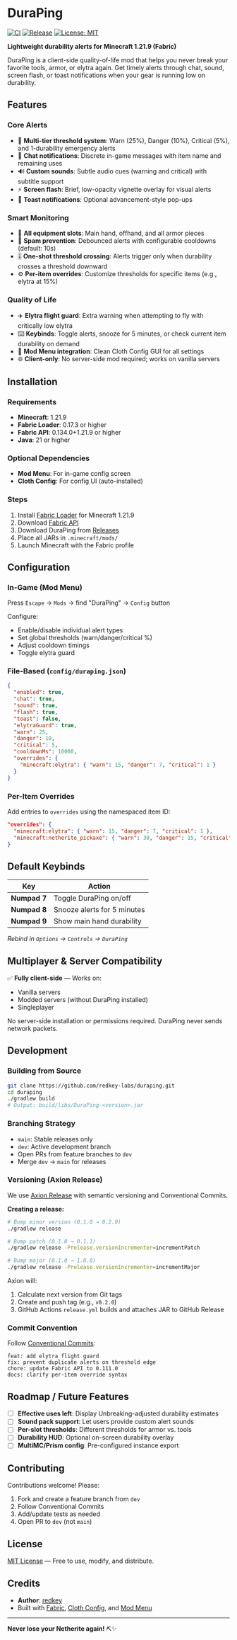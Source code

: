 # DuraPing

[![CI](https://github.com/redkey-labs/duraping/actions/workflows/ci.yml/badge.svg)](https://github.com/redkey-labs/duraping/actions/workflows/ci.yml)
[![Release](https://github.com/redkey-labs/duraping/actions/workflows/release.yml/badge.svg)](https://github.com/redkey-labs/duraping/actions/workflows/release.yml)
[![License: MIT](https://img.shields.io/badge/License-MIT-yellow.svg)](https://opensource.org/licenses/MIT)

**Lightweight durability alerts for Minecraft 1.21.9 (Fabric)**

DuraPing is a client-side quality-of-life mod that helps you never break your favorite tools, armor, or elytra again. Get timely alerts through chat, sound, screen flash, or toast notifications when your gear is running low on durability.

## Features

### Core Alerts
- 🔔 **Multi-tier threshold system**: Warn (25%), Danger (10%), Critical (5%), and 1-durability emergency alerts
- 💬 **Chat notifications**: Discrete in-game messages with item name and remaining uses
- 🔊 **Custom sounds**: Subtle audio cues (warning and critical) with subtitle support
- ⚡ **Screen flash**: Brief, low-opacity vignette overlay for visual alerts
- 🍞 **Toast notifications**: Optional advancement-style pop-ups

### Smart Monitoring
- 🎯 **All equipment slots**: Main hand, offhand, and all armor pieces
- 🚫 **Spam prevention**: Debounced alerts with configurable cooldowns (default: 10s)
- 🎚️ **One-shot threshold crossing**: Alerts trigger only when durability crosses a threshold downward
- ⚙️ **Per-item overrides**: Customize thresholds for specific items (e.g., elytra at 15%)

### Quality of Life
- ✈️ **Elytra flight guard**: Extra warning when attempting to fly with critically low elytra
- ⌨️ **Keybinds**: Toggle alerts, snooze for 5 minutes, or check current item durability on demand
- 🎨 **Mod Menu integration**: Clean Cloth Config GUI for all settings
- 🌐 **Client-only**: No server-side mod required; works on vanilla servers

## Installation

### Requirements
- **Minecraft**: 1.21.9
- **Fabric Loader**: 0.17.3 or higher
- **Fabric API**: 0.134.0+1.21.9 or higher
- **Java**: 21 or higher

### Optional Dependencies
- **Mod Menu**: For in-game config screen
- **Cloth Config**: For config UI (auto-installed)

### Steps
1. Install [Fabric Loader](https://fabricmc.net/use/) for Minecraft 1.21.9
2. Download [Fabric API](https://modrinth.com/mod/fabric-api)
3. Download DuraPing from [Releases](https://github.com/redkey-labs/duraping/releases)
4. Place all JARs in `.minecraft/mods/`
5. Launch Minecraft with the Fabric profile

## Configuration

### In-Game (Mod Menu)
Press `Escape` → `Mods` → find "DuraPing" → `Config` button

Configure:
- Enable/disable individual alert types
- Set global thresholds (warn/danger/critical %)
- Adjust cooldown timings
- Toggle elytra guard

### File-Based (`config/duraping.json`)
```json
{
  "enabled": true,
  "chat": true,
  "sound": true,
  "flash": true,
  "toast": false,
  "elytraGuard": true,
  "warn": 25,
  "danger": 10,
  "critical": 5,
  "cooldownMs": 10000,
  "overrides": {
    "minecraft:elytra": { "warn": 15, "danger": 7, "critical": 1 }
  }
}
```

### Per-Item Overrides
Add entries to `overrides` using the namespaced item ID:
```json
"overrides": {
  "minecraft:elytra": { "warn": 15, "danger": 7, "critical": 1 },
  "minecraft:netherite_pickaxe": { "warn": 30, "danger": 15, "critical": 10 }
}
```

## Default Keybinds

| Key | Action |
|-----|--------|
| **Numpad 7** | Toggle DuraPing on/off |
| **Numpad 8** | Snooze alerts for 5 minutes |
| **Numpad 9** | Show main hand durability |

*Rebind in `Options` → `Controls` → `DuraPing`*

## Multiplayer & Server Compatibility

✅ **Fully client-side** — Works on:
- Vanilla servers
- Modded servers (without DuraPing installed)
- Singleplayer

No server-side installation or permissions required. DuraPing never sends network packets.

## Development

### Building from Source
```bash
git clone https://github.com/redkey-labs/duraping.git
cd duraping
./gradlew build
# Output: build/libs/DuraPing-<version>.jar
```

### Branching Strategy
- `main`: Stable releases only
- `dev`: Active development branch
- Open PRs from feature branches to `dev`
- Merge `dev` → `main` for releases

### Versioning (Axion Release)
We use [Axion Release](https://github.com/allegro/axion-release-plugin) with semantic versioning and Conventional Commits.

**Creating a release:**
```bash
# Bump minor version (0.1.0 → 0.2.0)
./gradlew release

# Bump patch (0.1.0 → 0.1.1)
./gradlew release -Prelease.versionIncrementer=incrementPatch

# Bump major (0.1.0 → 1.0.0)
./gradlew release -Prelease.versionIncrementer=incrementMajor
```

Axion will:
1. Calculate next version from Git tags
2. Create and push tag (e.g., `v0.2.0`)
3. GitHub Actions `release.yml` builds and attaches JAR to GitHub Release

### Commit Convention
Follow [Conventional Commits](https://www.conventionalcommits.org/):
```
feat: add elytra flight guard
fix: prevent duplicate alerts on threshold edge
chore: update Fabric API to 0.111.0
docs: clarify per-item override syntax
```

## Roadmap / Future Features

- [ ] **Effective uses left**: Display Unbreaking-adjusted durability estimates
- [ ] **Sound pack support**: Let users provide custom alert sounds
- [ ] **Per-slot thresholds**: Different thresholds for armor vs. tools
- [ ] **Durability HUD**: Optional on-screen durability overlay
- [ ] **MultiMC/Prism config**: Pre-configured instance export

## Contributing

Contributions welcome! Please:
1. Fork and create a feature branch from `dev`
2. Follow Conventional Commits
3. Add/update tests as needed
4. Open PR to `dev` (not `main`)

## License

[MIT License](LICENSE) — Free to use, modify, and distribute.

## Credits

- **Author**: [redkey](https://github.com/redkey-labs)
- Built with [Fabric](https://fabricmc.net/), [Cloth Config](https://github.com/shedaniel/cloth-config), and [Mod Menu](https://github.com/TerraformersMC/ModMenu)

---

**Never lose your Netherite again!** ⛏️✨
